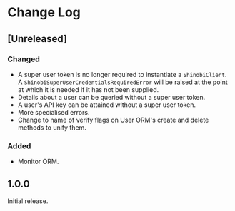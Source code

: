 # Change Log
## [Unreleased]
### Changed
- A super user token is no longer required to instantiate a `ShinobiClient`. A
  `ShinobiSuperUserCredentialsRequiredError` will be raised at the point at which it is needed if it has not been
  supplied.
- Details about a user can be queried without a super user token.
- A user's API key can be attained without a super user token.
- More specialised errors.
- Change to name of verify flags on User ORM's create and delete methods to unify them.

### Added
- Monitor ORM.

## 1.0.0
Initial release.
